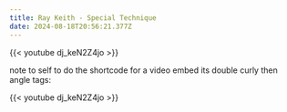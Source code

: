 ```yaml
---
title: Ray Keith - Special Technique
date: 2024-08-18T20:56:21.377Z
---
```

{{< youtube dj_keN2Z4jo >}}

note to self to do the shortcode for a video embed its double curly then angle tags:

 {{< youtube dj_keN2Z4jo >}}